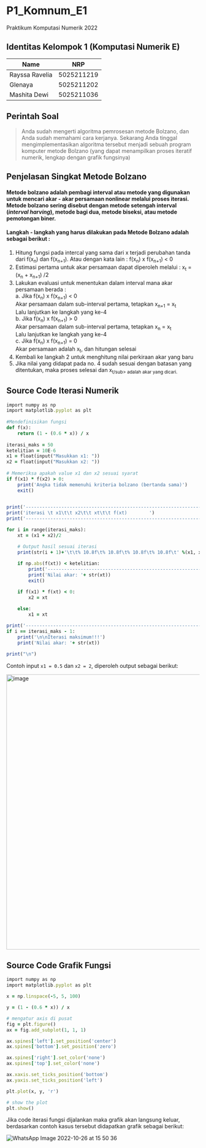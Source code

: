 # P1_Komnum_E1
Praktikum Komputasi Numerik 2022

## Identitas Kelompok 1 (Komputasi Numerik E)
| Name           | NRP        |
| ---            | ---        |
| Rayssa Ravelia | 5025211219 |
| Glenaya        | 5025211202 |
| Mashita Dewi   | 5025211036 |

## Perintah Soal
> Anda sudah mengerti algoritma pemrosesan metode Bolzano, dan Anda sudah memahami cara kerjanya. Sekarang Anda tinggal mengimplementasikan algoritma tersebut menjadi sebuah program komputer metode Bolzano (yang dapat menampilkan proses iteratif numerik, lengkap dengan grafik fungsinya)

## Penjelasan Singkat Metode Bolzano
####  Metode bolzano adalah pembagi interval atau metode yang digunakan untuk mencari akar - akar persamaan nonlinear melalui proses iterasi. Metode bolzano sering disebut dengan metode setengah interval (_interval harving_), metode bagi dua, metode biseksi, atau metode pemotongan biner.

#### Langkah - langkah yang harus dilakukan pada Metode Bolzano adalah sebagai berikut :
1. Hitung fungsi pada intercal yang sama dari x terjadi perubahan tanda dari f(x<sub>n</sub>) dan f(x<sub>n+1</sub>). Atau dengan kata lain : f(x<sub>n</sub>) x f(x<sub>n+1</sub>) < 0
2. Estimasi pertama untuk akar persamaan dapat diperoleh melalui : x<sub>t</sub> = (x<sub>n</sub> + x<sub>n+1</sub>) /2
3. Lakukan evaluasi untuk menentukan dalam interval mana akar persamaan berada : <br>
   a. Jika f(x<sub>n</sub>) x f(x<sub>n+1</sub>) < 0 <br>
      Akar persamaan dalam sub-interval pertama, tetapkan x<sub>n+1</sub> = x<sub>t</sub><br>
      Lalu lanjutkan ke langkah yang ke-4 <br>
   b. Jika f(x<sub>n</sub>) x f(x<sub>n+1</sub>) > 0 <br>
      Akar persamaan dalam sub-interval pertama, tetapkan x<sub>n</sub> = x<sub>t</sub> <br>
      Lalu lanjutkan ke langkah yang ke-4 <br>
   c. Jika f(x<sub>n</sub>) x f(x<sub>n+1</sub>) = 0 <br> 
      Akar persamaan adalah x<sub>t</sub>, dan hitungan selesai
4. Kembali ke langkah 2 untuk menghitung nilai perkiraan akar yang baru
5. Jika nilai yang didapat pada no. 4 sudah sesuai dengan batasan yang ditentukan, maka proses selesai dan x<sub>t/sub> adalah akar yang dicari.
      
## Source Code Iterasi Numerik

```ruby
import numpy as np
import matplotlib.pyplot as plt
 
#Mendefinisikan fungsi
def f(x):
    return (1 - (0.6 * x)) / x
 
iterasi_maks = 50 
ketelitian = 10E-6  
x1 = float(input("Masukkan x1: "))       
x2 = float(input("Masukkan x2: "))      
 
# Memeriksa apakah value x1 dan x2 sesuai syarat
if f(x1) * f(x2) > 0:
    print('Angka tidak memenuhi kriteria bolzano (bertanda sama)')
    exit()
 

print('----------------------------------------------------------------------------')
print('iterasi \t x1\t\t x2\t\t xt\t\t f(xt)        ')
print('----------------------------------------------------------------------------')

for i in range(iterasi_maks):
    xt = (x1 + x2)/2

    # Output hasil sesuai iterasi
    print(str(i + 1)+'\t\t% 10.8f\t% 10.8f\t% 10.8f\t% 10.8f\t' %(x1, x2, xt, f(xt)))
 
    if np.abs(f(xt)) < ketelitian:
        print('----------------------------------------------------------------------------')
        print('Nilai akar: '+ str(xt))
        exit()

    if f(x1) * f(xt) < 0:
        x2 = xt

    else: 
        x1 = xt
 
print('----------------------------------------------------------------------------')
if i == iterasi_maks - 1:
    print('\n\nIterasi maksimum!!!')
    print('Nilai akar: '+ str(xt))

print("\n")
```

Contoh input `x1 = 0.5` dan `x2 = 2`, diperoleh output sebagai berikut:

<img width="717" alt="image" src="https://user-images.githubusercontent.com/89933907/197981885-da6f3dfc-307d-405d-a91e-b997f58a7437.png">


## Source Code Grafik Fungsi

```ruby
import numpy as np
import matplotlib.pyplot as plt

x = np.linspace(-5, 5, 100) 

y = (1 - (0.6 * x)) / x

# mengatur axis di pusat
fig = plt.figure()
ax = fig.add_subplot(1, 1, 1)

ax.spines['left'].set_position('center')
ax.spines['bottom'].set_position('zero')

ax.spines['right'].set_color('none')
ax.spines['top'].set_color('none')

ax.xaxis.set_ticks_position('bottom')
ax.yaxis.set_ticks_position('left')

plt.plot(x, y, 'r')

# show the plot
plt.show()
```
Jika code iterasi fungsi dijalankan maka grafik akan langsung keluar, berdasarkan contoh kasus tersebut didapatkan grafik sebagai berikut:

![WhatsApp Image 2022-10-26 at 15 50 36](https://user-images.githubusercontent.com/89933907/197982430-c06df7cc-60a1-42e8-9056-1e6e1f9c0620.jpg)


